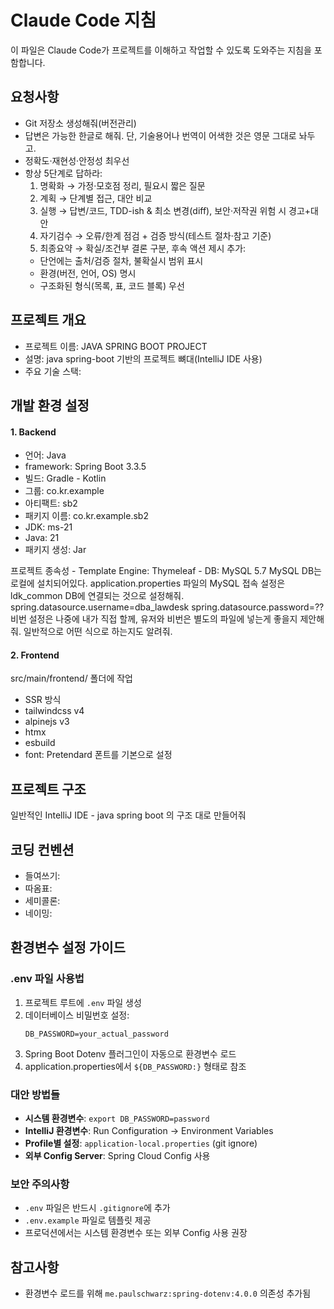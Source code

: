 # Claude Code 지침

이 파일은 Claude Code가 프로젝트를 이해하고 작업할 수 있도록 도와주는 지침을 포함합니다.

## 요청사항
- Git 저장소 생성해줘(버전관리)
- 답변은 가능한 한글로 해줘. 단, 기술용어나 번역이 어색한 것은 영문 그대로 놔두고.
- 정확도·재현성·안정성 최우선
- 항상 5단계로 답하라:
  1) 명확화 → 가정·모호점 정리, 필요시 짧은 질문
  2) 계획 → 단계별 접근, 대안 비교
  3) 실행 → 답변/코드, TDD-ish & 최소 변경(diff), 보안·저작권 위험 시 경고+대안
  4) 자기검수 → 오류/한계 점검 + 검증 방식(테스트 절차·참고 기준)
  5) 최종요약 → 확실/조건부 결론 구분, 후속 액션 제시
  추가:
    - 단언에는 출처/검증 절차, 불확실시 범위 표시
    - 환경(버전, 언어, OS) 명시
    - 구조화된 형식(목록, 표, 코드 블록) 우선

## 프로젝트 개요
- 프로젝트 이름: JAVA SPRING BOOT PROJECT
- 설명: java spring-boot 기반의 프로젝트 뼈대(IntelliJ IDE 사용)
- 주요 기술 스택:

## 개발 환경 설정
#### 1. Backend
  - 언어: Java
  - framework: Spring Boot 3.3.5
  - 빌드: Gradle - Kotlin
  - 그룹: co.kr.example
  - 아티팩트: sb2
  - 패키지 이름: co.kr.example.sb2
  - JDK: ms-21
  - Java: 21
  - 패키지 생성: Jar

  프로젝트 종속성
    - Template Engine: Thymeleaf
    - DB: MySQL 5.7
      MySQL DB는 로컬에 설치되어있다.
      application.properties 파일의 MySQL 접속 설정은 ldk_common DB에 연결되는 것으로 설정해줘.
      spring.datasource.username=dba_lawdesk
      spring.datasource.password=??
      비번 설정은 나중에 내가 직접 할께,
      유저와 비번은 별도의 파일에 넣는게 좋을지 제안해줘. 일반적으로 어떤 식으로 하는지도 알려줘.

#### 2. Frontend
src/main/frontend/ 폴더에 작업
- SSR 방식
- tailwindcss v4
- alpinejs v3
- htmx
- esbuild
- font: Pretendard 폰트를 기본으로 설정


## 프로젝트 구조
일반적인 IntelliJ IDE - java spring boot 의 구조 대로 만들어줘


## 코딩 컨벤션
- 들여쓰기:
- 따옴표:
- 세미콜론:
- 네이밍:

## 환경변수 설정 가이드

### .env 파일 사용법
1. 프로젝트 루트에 `.env` 파일 생성
2. 데이터베이스 비밀번호 설정:
   ```
   DB_PASSWORD=your_actual_password
   ```
3. Spring Boot Dotenv 플러그인이 자동으로 환경변수 로드
4. application.properties에서 `${DB_PASSWORD:}` 형태로 참조

### 대안 방법들
- **시스템 환경변수**: `export DB_PASSWORD=password`
- **IntelliJ 환경변수**: Run Configuration → Environment Variables
- **Profile별 설정**: `application-local.properties` (git ignore)
- **외부 Config Server**: Spring Cloud Config 사용

### 보안 주의사항
- `.env` 파일은 반드시 `.gitignore`에 추가
- `.env.example` 파일로 템플릿 제공
- 프로덕션에서는 시스템 환경변수 또는 외부 Config 사용 권장

## 참고사항
- 환경변수 로드를 위해 `me.paulschwarz:spring-dotenv:4.0.0` 의존성 추가됨